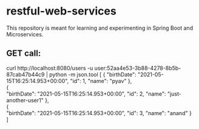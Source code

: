 # restful-web-services
This repository is meant for learning and experimenting in Spring Boot and
Microservices.

GET call:
--------
curl http://localhost:8080/users -u user:52aa4e53-3b88-4278-8b5b-87cab47b44c9 | python -m json.tool
[
    {
        "birthDate": "2021-05-15T16:25:14.953+00:00",
        "id": 1,
        "name": "pyav"
    },  
    {   
        "birthDate": "2021-05-15T16:25:14.953+00:00",
        "id": 2,
        "name": "just-another-user1"
    },  
    {   
        "birthDate": "2021-05-15T16:25:14.953+00:00",
        "id": 3,
        "name": "anand"
    }   
]
